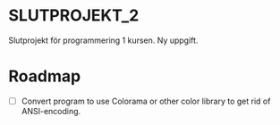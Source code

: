 # SLUTPROJEKT_2
Slutprojekt för programmering 1 kursen. Ny uppgift. 

# Roadmap

- [ ] Convert program to use Colorama or other color library to get rid of ANSI-encoding.